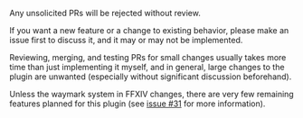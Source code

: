 Any unsolicited PRs will be rejected without review.

If you want a new feature or a change to existing behavior, please make an issue first to discuss it, and it may or may not be implemented.

Reviewing, merging, and testing PRs for small changes usually takes more time than just implementing it myself, and in general, large changes to the plugin are unwanted (especially without significant discussion beforehand).

Unless the waymark system in FFXIV changes, there are very few remaining features planned for this plugin (see [issue #31](https://github.com/PunishedPineapple/WaymarkPresetPlugin/issues/31) for more information).
